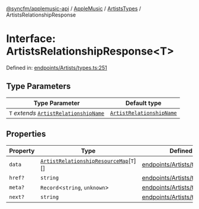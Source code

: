 [@syncfm/applemusic-api](../../../../../../globals.md) / [AppleMusic](../../../index.md) / [ArtistsTypes](../index.md) / ArtistsRelationshipResponse

# Interface: ArtistsRelationshipResponse\<T\>

Defined in: [endpoints/Artists/types.ts:251](https://github.com/sync-fm/applemusic-api/blob/9471caba6a6b5bc92263ffc6e5d9c04672ec1f7f/src/endpoints/Artists/types.ts#L251)

## Type Parameters

| Type Parameter | Default type |
| ------ | ------ |
| `T` *extends* [`ArtistRelationshipName`](../type-aliases/ArtistRelationshipName.md) | [`ArtistRelationshipName`](../type-aliases/ArtistRelationshipName.md) |

## Properties

| Property | Type | Defined in |
| ------ | ------ | ------ |
| <a id="data"></a> `data` | [`ArtistRelationshipResourceMap`](../type-aliases/ArtistRelationshipResourceMap.md)\[`T`\][] | [endpoints/Artists/types.ts:254](https://github.com/sync-fm/applemusic-api/blob/9471caba6a6b5bc92263ffc6e5d9c04672ec1f7f/src/endpoints/Artists/types.ts#L254) |
| <a id="href"></a> `href?` | `string` | [endpoints/Artists/types.ts:255](https://github.com/sync-fm/applemusic-api/blob/9471caba6a6b5bc92263ffc6e5d9c04672ec1f7f/src/endpoints/Artists/types.ts#L255) |
| <a id="meta"></a> `meta?` | `Record`\<`string`, `unknown`\> | [endpoints/Artists/types.ts:256](https://github.com/sync-fm/applemusic-api/blob/9471caba6a6b5bc92263ffc6e5d9c04672ec1f7f/src/endpoints/Artists/types.ts#L256) |
| <a id="next"></a> `next?` | `string` | [endpoints/Artists/types.ts:257](https://github.com/sync-fm/applemusic-api/blob/9471caba6a6b5bc92263ffc6e5d9c04672ec1f7f/src/endpoints/Artists/types.ts#L257) |
